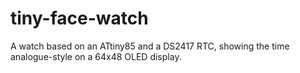 # tiny-face-watch
A watch based on an ATtiny85 and a DS2417 RTC, showing the time analogue-style on a 64x48 OLED display.
